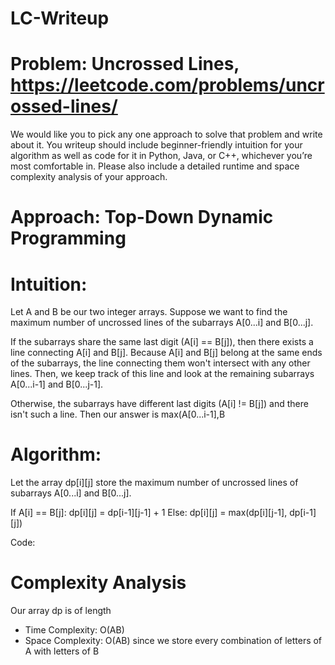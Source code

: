 # LC-Writeup
# Problem: Uncrossed Lines, https://leetcode.com/problems/uncrossed-lines/

We would like you to pick any one approach to solve that problem and write about it. You writeup should include beginner-friendly intuition for your algorithm as well as code for it in Python, Java, or C++, whichever you’re most comfortable in. Please also include a detailed runtime and space complexity analysis of your approach. 


# Approach: Top-Down Dynamic Programming

# Intuition:
Let A and B be our two integer arrays. Suppose we want to find the maximum number of uncrossed lines of the subarrays A[0...i] and B[0...j].

If the subarrays share the same last digit (A[i] == B[j]), then there exists a line connecting A[i] and B[j]. Because A[i] and B[j] belong at the same ends of the subarrays, the line connecting them won't intersect with any other lines. Then, we keep track of this line and look at the remaining subarrays A[0...i-1] and B[0...j-1].

Otherwise, the subarrays have different last digits (A[i] != B[j]) and there isn't such a line. Then our answer is max(A[0...i-1],B

# Algorithm:
Let the array dp[i][j] store the maximum number of uncrossed lines of subarrays A[0...i] and B[0...j]. 

If A[i] == B[j]:
  dp[i][j] = dp[i-1][j-1] + 1
Else:
  dp[i][j] = max(dp[i][j-1], dp[i-1][j])

Code:


# Complexity Analysis
Our array dp is of length 
- Time Complexity: O(AB) 
- Space Complexity: O(AB) since we store every combination of letters of A with letters of B
